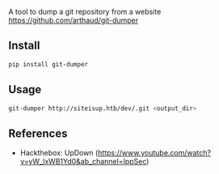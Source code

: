 A tool to dump a git repository from a website
https://github.com/arthaud/git-dumper

## Install

```bash
pip install git-dumper
```

## Usage

```bash
git-dumper http://siteisup.htb/dev/.git <output_dir>
```

## References

- Hackthebox: UpDown (https://www.youtube.com/watch?v=yW_lxWB1Yd0&ab_channel=IppSec)